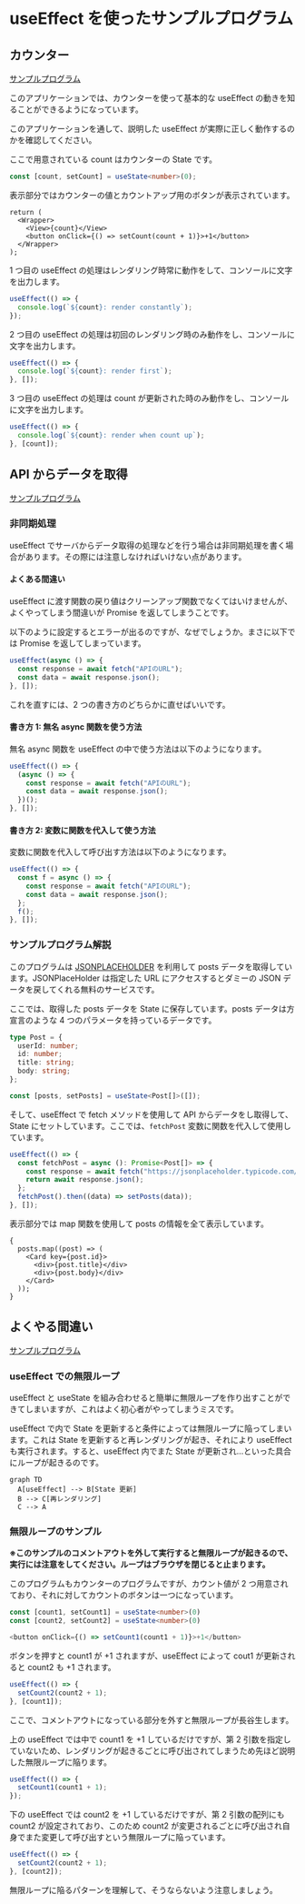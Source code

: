 # useEffect を使ったサンプルプログラム

## カウンター

[サンプルプログラム](https://github.com/sekiyan372/react-study-sample/blob/main/src/pages/week4/Count.tsx)

このアプリケーションでは、カウンターを使って基本的な useEffect の動きを知ることができるようになっています。

このアプリケーションを通して、説明した useEffect が実際に正しく動作するのかを確認してください。

ここで用意されている count はカウンターの State です。

```typescript
const [count, setCount] = useState<number>(0);
```

表示部分ではカウンターの値とカウントアップ用のボタンが表示されています。

```tsx
return (
  <Wrapper>
    <View>{count}</View>
    <button onClick={() => setCount(count + 1)}>+1</button>
  </Wrapper>
);
```

1 つ目の useEffect の処理はレンダリング時常に動作をして、コンソールに文字を出力します。

```typescript
useEffect(() => {
  console.log(`${count}: render constantly`);
});
```

2 つ目の useEffect の処理は初回のレンダリング時のみ動作をし、コンソールに文字を出力します。

```typescript
useEffect(() => {
  console.log(`${count}: render first`);
}, []);
```

3 つ目の useEffect の処理は count が更新された時のみ動作をし、コンソールに文字を出力します。

```typescript
useEffect(() => {
  console.log(`${count}: render when count up`);
}, [count]);
```

## API からデータを取得

[サンプルプログラム](https://github.com/sekiyan372/react-study-sample/blob/main/src/pages/week4/Post.tsx)

### 非同期処理

useEffect でサーバからデータ取得の処理などを行う場合は非同期処理を書く場合があります。その際には注意しなければいけない点があります。

#### よくある間違い

useEffect に渡す関数の戻り値はクリーンアップ関数でなくてはいけませんが、よくやってしまう間違いが Promise を返してしまうことです。

以下のように設定するとエラーが出るのですが、なぜでしょうか。まさに以下では Promise を返してしまっています。

```typescript
useEffect(async () => {
  const response = await fetch("APIのURL");
  const data = await response.json();
}, []);
```

これを直すには、2 つの書き方のどちらかに直せばいいです。

#### 書き方 1: 無名 async 関数を使う方法

無名 async 関数を useEffect の中で使う方法は以下のようになります。

```typescript
useEffect(() => {
  (async () => {
    const response = await fetch("APIのURL");
    const data = await response.json();
  })();
}, []);
```

#### 書き方 2: 変数に関数を代入して使う方法

変数に関数を代入して呼び出す方法は以下のようになります。

```typescript
useEffect(() => {
  const f = async () => {
    const response = await fetch("APIのURL");
    const data = await response.json();
  };
  f();
}, []);
```

### サンプルプログラム解説

このプログラムは [JSONPLACEHOLDER](https://jsonplaceholder.typicode.com/) を利用して posts データを取得しています。JSONPlaceHolder は指定した URL にアクセスするとダミーの JSON データを戻してくれる無料のサービスです。

ここでは、取得した posts データを State に保存しています。posts データは方宣言のような 4 つのパラメータを持っているデータです。

```typescript
type Post = {
  userId: number;
  id: number;
  title: string;
  body: string;
};

const [posts, setPosts] = useState<Post[]>([]);
```

そして、useEffect で fetch メソッドを使用して API からデータをし取得して、State にセットしています。ここでは、`fetchPost` 変数に関数を代入して使用しています。

```typescript
useEffect(() => {
  const fetchPost = async (): Promise<Post[]> => {
    const response = await fetch("https://jsonplaceholder.typicode.com/posts");
    return await response.json();
  };
  fetchPost().then((data) => setPosts(data));
}, []);
```

表示部分では map 関数を使用して posts の情報を全て表示しています。

```tsx
{
  posts.map((post) => (
    <Card key={post.id}>
      <div>{post.title}</div>
      <div>{post.body}</div>
    </Card>
  ));
}
```

## よくやる間違い

[サンプルプログラム](https://github.com/sekiyan372/react-study-sample/blob/main/src/pages/week4/Loop.tsx)

### useEffect での無限ループ

useEffect と useState を組み合わせると簡単に無限ループを作り出すことができてしまいますが、これはよく初心者がやってしまうミスです。

useEffect で内で State を更新すると条件によっては無限ループに陥ってしまいます。これは State を更新すると再レンダリングが起き、それにより useEffect も実行されます。すると、useEffect 内でまた State が更新され…といった具合にループが起きるのです。

```mermaid
graph TD
  A[useEffect] --> B[State 更新]
  B --> C[再レンダリング]
  C --> A
```

### 無限ループのサンプル

**※このサンプルのコメントアウトを外して実行すると無限ループが起きるので、実行には注意をしてください。ループはブラウザを閉じると止まります。**

このプログラムもカウンターのプログラムですが、カウント値が 2 つ用意されており、それに対してカウントのボタンは一つになっています。

```typescript
const [count1, setCount1] = useState<number>(0)
const [count2, setCount2] = useState<number>(0)

<button onClick={() => setCount1(count1 + 1)}>+1</button>
```

ボタンを押すと count1 が +1 されますが、useEffect によって cout1 が更新されると count2 も +1 されます。

```typescript
useEffect(() => {
  setCount2(count2 + 1);
}, [count1]);
```

ここで、コメントアウトになっている部分を外すと無限ループが長谷生します。

上の useEffect では中で count1 を +1 しているだけですが、第 2 引数を指定していないため、レンダリングが起きるごとに呼び出されてしまうため先ほど説明した無限ループに陥ります。

```typescript
useEffect(() => {
  setCount1(count1 + 1);
});
```

下の useEffect では count2 を +1 しているだけですが、第 2 引数の配列にも count2 が設定されており、このため count2 が変更されるごとに呼び出され自身でまた変更して呼び出すという無限ループに陥っています。

```typescript
useEffect(() => {
  setCount2(count2 + 1);
}, [count2]);
```

無限ループに陥るパターンを理解して、そうならないよう注意しましょう。
